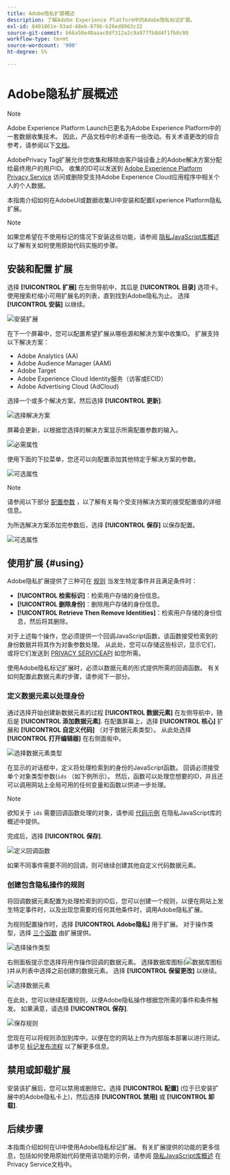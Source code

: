 ```yaml
---
title: Adobe隐私扩展概述
description: 了解Adobe Experience Platform中的Adobe隐私标记扩展。
exl-id: 8401861e-93ad-48eb-8796-b26ed8963c32
source-git-commit: b66a50e40aaac8df312a2c9a977fb8d4f1fb0c80
workflow-type: tm+mt
source-wordcount: '900'
ht-degree: 5%

---
```


# Adobe隐私扩展概述

>[!NOTE]
>
>Adobe Experience Platform Launch已更名为Adobe Experience Platform中的一套数据收集技术。 因此，产品文档中的术语有一些改动。有关术语更改的综合参考，请参阅以下[文档](../../../term-updates.md)。

AdobePrivacy Tag扩展允许您收集和移除由客户端设备上的Adobe解决方案分配给最终用户的用户ID。 收集的ID可以发送到 [Adobe Experience Platform Privacy Service](../../../../privacy-service/home.md) 访问或删除受支持Adobe Experience Cloud应用程序中相关个人的个人数据。

本指南介绍如何在AdobeUI或数据收集UI中安装和配置Experience Platform隐私扩展。

>[!NOTE]
>
>如果您希望在不使用标记的情况下安装这些功能，请参阅 [隐私JavaScript库概述](../../../../privacy-service/js-library.md) 以了解有关如何使用原始代码实施的步骤。

## 安装和配置 扩展

选择 **[!UICONTROL 扩展]** 在左侧导航中，其后是 **[!UICONTROL 目录]** 选项卡。 使用搜索栏缩小可用扩展名的列表，直到找到Adobe隐私为止。 选择 **[!UICONTROL 安装]** 以继续。

![安装扩展](../../../images/extensions/client/privacy/install.png)

在下一个屏幕中，您可以配置希望扩展从哪些源和解决方案中收集ID。 扩展支持以下解决方案：

* Adobe Analytics (AA)
* Adobe Audience Manager (AAM)
* Adobe Target
* Adobe Experience Cloud Identity服务（访客或ECID）
* Adobe Advertising Cloud (AdCloud)

选择一个或多个解决方案，然后选择 **[!UICONTROL 更新]**.

![选择解决方案](../../../images/extensions/client/privacy/select-solutions.png)

屏幕会更新，以根据您选择的解决方案显示所需配置参数的输入。

![必需属性](../../../images/extensions/client/privacy/required-properties.png)

使用下面的下拉菜单，您还可以向配置添加其他特定于解决方案的参数。

![可选属性](../../../images/extensions/client/privacy/optional-properties.png)

>[!NOTE]
>
>请参阅以下部分 [配置参数](../../../../privacy-service/js-library.md#config-params) ，以了解有关每个受支持解决方案的接受配置值的详细信息。

为所选解决方案添加完参数后，选择 **[!UICONTROL 保存]** 以保存配置。

![可选属性](../../../images/extensions/client/privacy/save-config.png)

## 使用扩展 {#using}

Adobe隐私扩展提供了三种可在 [规则](../../../ui/managing-resources/rules.md) 当发生特定事件并且满足条件时：

* **[!UICONTROL 检索标识]**：检索用户存储的身份信息。
* **[!UICONTROL 删除身份]**：删除用户存储的身份信息。
* **[!UICONTROL Retrieve Then Remove Identities]**：检索用户存储的身份信息，然后将其删除。

对于上述每个操作，您必须提供一个回调JavaScript函数，该函数接受检索到的身份数据并将其作为对象参数处理。 从此处，您可以存储这些标识，显示它们，或将它们发送到 [PRIVACY SERVICEAPI](../../../../privacy-service/api/overview.md) 如您所需。

使用Adobe隐私标记扩展时，必须以数据元素的形式提供所需的回调函数。 有关如何配置此数据元素的步骤，请参阅下一部分。

### 定义数据元素以处理身份

通过选择开始创建新数据元素的过程 **[!UICONTROL 数据元素]** 在左侧导航中，随后是 **[!UICONTROL 添加数据元素]**. 在配置屏幕上，选择 **[!UICONTROL 核心]** 扩展和 **[!UICONTROL 自定义代码]** （对于数据元素类型）。 从此处选择 **[!UICONTROL 打开编辑器]** 在右侧面板中。

![选择数据元素类型](../../../images/extensions/client/privacy/data-element-type.png)

在显示的对话框中，定义将处理检索到的身份的JavaScript函数。 回调必须接受单个对象类型参数(`ids` （如下例所示）。 然后，函数可以处理您想要的ID，并且还可以调用网站上全局可用的任何变量和函数以供进一步处理。

>[!NOTE]
>
>欲知关于 `ids` 需要回调函数处理的对象，请参阅 [代码示例](../../../../privacy-service/js-library.md#samples) 在隐私JavaScript库的概述中提供。

完成后，选择 **[!UICONTROL 保存]**.

![定义回调函数](../../../images/extensions/client/privacy/define-custom-code.png)

如果不同事件需要不同的回调，则可继续创建其他自定义代码数据元素。

### 创建包含隐私操作的规则

将回调数据元素配置为处理检索到的ID后，您可以创建一个规则，以便在网站上发生特定事件时，以及出现您需要的任何其他条件时，调用Adobe隐私扩展。

为规则配置操作时，选择 **[!UICONTROL Adobe隐私]** 用于扩展。 对于操作类型，选择 [三个函数](#using) 由扩展提供。

![选择操作类型](../../../images/extensions/client/privacy/action-type.png)

右侧面板提示您选择将用作操作回调的数据元素。 选择数据库图标(![数据库图标](../../../images/extensions/client/privacy/database.png))并从列表中选择之前创建的数据元素。 选择 **[!UICONTROL 保留更改]** 以继续。

![选择数据元素](../../../images/extensions/client/privacy/add-data-element.png)

在此处，您可以继续配置规则，以便Adobe隐私操作根据您所需的事件和条件触发。 如果满意，请选择 **[!UICONTROL 保存]**.

![保存规则](../../../images/extensions/client/privacy/save-rule.png)

您现在可以将规则添加到库中，以便在您的网站上作为内部版本部署以进行测试。 请参见 [标记发布流程](../../../ui/publishing/overview.md) 以了解更多信息。

## 禁用或卸载扩展

安装该扩展后，您可以禁用或删除它。选择 **[!UICONTROL 配置]** (位于已安装扩展中的Adobe隐私卡上)，然后选择 **[!UICONTROL 禁用]** 或 **[!UICONTROL 卸载]**.

## 后续步骤

本指南介绍如何在UI中使用Adobe隐私标记扩展。 有关扩展提供的功能的更多信息，包括如何使用原始代码使用该功能的示例，请参阅 [隐私JavaScript库概述](../../../../privacy-service/js-library.md) 在Privacy Service文档中。
